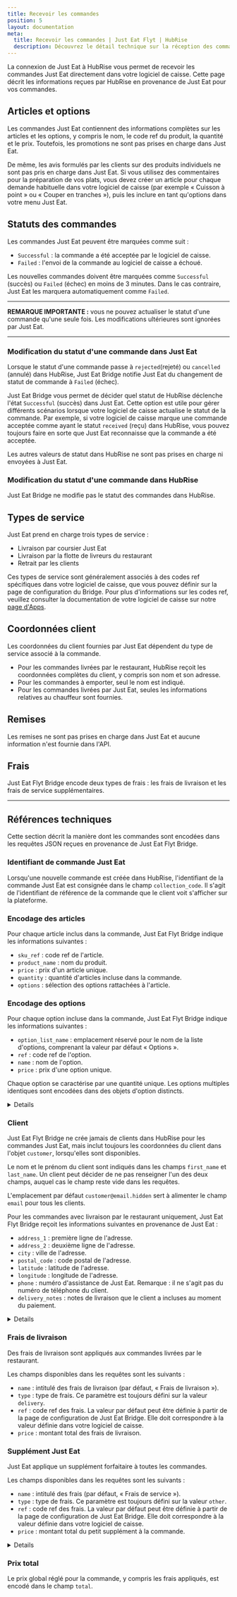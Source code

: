 ```yaml
---
title: Recevoir les commandes
position: 5
layout: documentation
meta:
  title: Recevoir les commandes | Just Eat Flyt | HubRise
  description: Découvrez le détail technique sur la réception des commandes Just Eat dans HubRise, y compris le temps de réponse, et les champs transmis ou non.
---
```


La connexion de Just Eat à HubRise vous permet de recevoir les commandes Just Eat directement dans votre logiciel de caisse. Cette page décrit les informations reçues par HubRise en provenance de Just Eat pour vos commandes.

## Articles et options

Les commandes Just Eat contiennent des informations complètes sur les articles et les options, y compris le nom, le code ref du produit, la quantité et le prix. Toutefois, les promotions ne sont pas prises en charge dans Just Eat.

De même, les avis formulés par les clients sur des produits individuels ne sont pas pris en charge dans Just Eat. Si vous utilisez des commentaires pour la préparation de vos plats, vous devez créer un article pour chaque demande habituelle dans votre logiciel de caisse (par exemple « Cuisson à point » ou « Couper en tranches »), puis les inclure en tant qu'options dans votre menu Just Eat.

## Statuts des commandes

Les commandes Just Eat peuvent être marquées comme suit :

- `Successful` : la commande a été acceptée par le logiciel de caisse.
- `Failed` : l'envoi de la commande au logiciel de caisse a échoué.

Les nouvelles commandes doivent être marquées comme `Successful` (succès) ou `Failed` (échec) en moins de 3 minutes. Dans le cas contraire, Just Eat les marquera automatiquement comme `Failed`.

---

**REMARQUE IMPORTANTE :** vous ne pouvez actualiser le statut d'une commande qu'une seule fois. Les modifications ultérieures sont ignorées par Just Eat.

---

### Modification du statut d'une commande dans Just Eat

Lorsque le statut d'une commande passe à `rejected`(rejeté) ou `cancelled` (annulé) dans HubRise, Just Eat Bridge notifie Just Eat du changement de statut de commande à `Failed` (échec).

Just Eat Bridge vous permet de décider quel statut de HubRise déclenche l'état `Successful` (succès) dans Just Eat. Cette option est utile pour gérer différents scénarios lorsque votre logiciel de caisse actualise le statut de la commande. Par exemple, si votre logiciel de caisse marque une commande acceptée comme ayant le statut `received` (reçu) dans HubRise, vous pouvez toujours faire en sorte que Just Eat reconnaisse que la commande a été acceptée.

Les autres valeurs de statut dans HubRise ne sont pas prises en charge ni envoyées à Just Eat.

### Modification du statut d'une commande dans HubRise

Just Eat Bridge ne modifie pas le statut des commandes dans HubRise.

## Types de service

Just Eat prend en charge trois types de service :

- Livraison par coursier Just Eat
- Livraison par la flotte de livreurs du restaurant
- Retrait par les clients

Ces types de service sont généralement associés à des codes ref spécifiques dans votre logiciel de caisse, que vous pouvez définir sur la page de configuration du Bridge. Pour plus d'informations sur les codes ref, veuillez consulter la documentation de votre logiciel de caisse sur notre [page d'Apps](/apps).

## Coordonnées client

Les coordonnées du client fournies par Just Eat dépendent du type de service associé à la commande.

- Pour les commandes livrées par le restaurant, HubRise reçoit les coordonnées complètes du client, y compris son nom et son adresse.
- Pour les commandes à emporter, seul le nom est indiqué.
- Pour les commandes livrées par Just Eat, seules les informations relatives au chauffeur sont fournies.

## Remises

Les remises ne sont pas prises en charge dans Just Eat et aucune information n'est fournie dans l'API.

## Frais

Just Eat Flyt Bridge encode deux types de frais : les frais de livraison et les frais de service supplémentaires.

---

## Références techniques

Cette section décrit la manière dont les commandes sont encodées dans les requêtes JSON reçues en provenance de Just Eat Flyt Bridge.

### Identifiant de commande Just Eat

Lorsqu'une nouvelle commande est créée dans HubRise, l'identifiant de la commande Just Eat est consignée dans le champ `collection_code`. Il s'agit de l'identifiant de référence de la commande que le client voit s'afficher sur la plateforme.

### Encodage des articles

Pour chaque article inclus dans la commande, Just Eat Flyt Bridge indique les informations suivantes :

- `sku_ref` : code ref de l'article.
- `product_name` : nom du produit.
- `price` : prix d'un article unique.
- `quantity` : quantité d'articles incluse dans la commande.
- `options` : sélection des options rattachées à l'article.

### Encodage des options

Pour chaque option incluse dans la commande, Just Eat Flyt Bridge indique les informations suivantes :

- `option_list_name` : emplacement réservé pour le nom de la liste d'options, comprenant la valeur par défaut « Options ».
- `ref` : code ref de l'option.
- `name` : nom de l'option.
- `price` : prix d'une option unique.

Chaque option se caractérise par une quantité unique. Les options multiples identiques sont encodées dans des objets d'option distincts.

<details>

Vous trouverez ci-dessous un exemple de requête contenant un article unique avec une option.

```json
"items": [
  {
    "product_name": "Crispy Chilli Chicken",
    "sku_ref": "2473",
    "price": "12.95 EUR",
    "quantity": "1",
    "options": [
      {
        "option_list_name": "Options",
        "name": "Egg Fried Rice",
        "ref": "2043",
        "price": "0.35 EUR"
      }
    ]
  }
]
```

</details>

### Client

Just Eat Flyt Bridge ne crée jamais de clients dans HubRise pour les commandes Just Eat, mais inclut toujours les coordonnées du client dans l'objet `customer`, lorsqu'elles sont disponibles.

Le nom et le prénom du client sont indiqués dans les champs `first_name` et `last_name`. Un client peut décider de ne pas renseigner l'un des deux champs, auquel cas le champ reste vide dans les requêtes.

L'emplacement par défaut `customer@email.hidden` sert à alimenter le champ `email` pour tous les clients.

Pour les commandes avec livraison par le restaurant uniquement, Just Eat Flyt Bridge reçoit les informations suivantes en provenance de Just Eat :

- `address_1` : première ligne de l'adresse.
- `address_2` : deuxième ligne de l'adresse.
- `city` : ville de l'adresse.
- `postal_code` : code postal de l'adresse.
- `latitude` : latitude de l'adresse.
- `longitude` : longitude de l'adresse.
- `phone` : numéro d'assistance de Just Eat. Remarque : il ne s'agit pas du numéro de téléphone du client.
- `delivery_notes` : notes de livraison que le client a incluses au moment du paiement.

<details>

Vous trouverez ci-dessous un exemple de requête contenant les coordonnées du client.

```json
"customer": {
    "email": "customer@email.hidden",
    "first_name": "Jane",
    "last_name": "Black",
    "phone": "0131 000 0000",
    "address_1": "2 High St",
    "address_2": "",
    "postal_code": "EH1 1PG",
    "city": "Edinburgh",
    "delivery_notes": "Don't ring the bell",
    "latitude": "55.949779",
    "longitude": "-3.190822"
  }
```

</details>

### Frais de livraison

Des frais de livraison sont appliqués aux commandes livrées par le restaurant.

Les champs disponibles dans les requêtes sont les suivants :

- `name` : intitulé des frais de livraison (par défaut, « Frais de livraison »).
- `type` : type de frais. Ce paramètre est toujours défini sur la valeur `delivery`.
- `ref` : code ref des frais. La valeur par défaut peut être définie à partir de la page de configuration de Just Eat Bridge. Elle doit correspondre à la valeur définie dans votre logiciel de caisse.
- `price` : montant total des frais de livraison.

### Supplément Just Eat

Just Eat applique un supplément forfaitaire à toutes les commandes.

Les champs disponibles dans les requêtes sont les suivants :

- `name` : intitulé des frais (par défaut, « Frais de service »).
- `type` : type de frais. Ce paramètre est toujours défini sur la valeur `other`.
- `ref` : code ref des frais. La valeur par défaut peut être définie à partir de la page de configuration de Just Eat Bridge. Elle doit correspondre à la valeur définie dans votre logiciel de caisse.
- `price` : montant total du petit supplément à la commande.

<details>

Voici un exemple de requête pour les frais.

```json
"charges": [
{
"type": "delivery",
"name": "Delivery charge",
"ref": "1111",
"price": "3.50 EUR"
},
{
"type": "other",
"name": "Service charge",
"ref": 2222,
"price": "0.50 EUR"
}
]
```

</details>

### Prix total

Le prix global réglé pour la commande, y compris les frais appliqués, est encodé dans le champ `total`.
